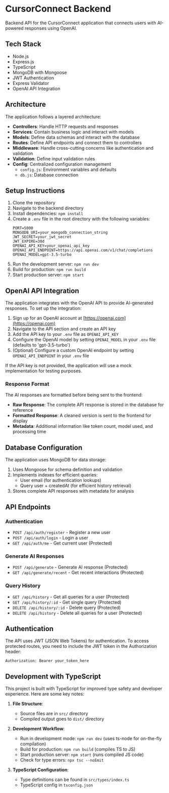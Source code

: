 # CursorConnect Backend

Backend API for the CursorConnect application that connects users with AI-powered responses using OpenAI.

## Tech Stack

- Node.js
- Express.js
- TypeScript
- MongoDB with Mongoose
- JWT Authentication
- Express Validator
- OpenAI API Integration

## Architecture

The application follows a layered architecture:

- **Controllers**: Handle HTTP requests and responses
- **Services**: Contain business logic and interact with models
- **Models**: Define data schemas and interact with the database
- **Routes**: Define API endpoints and connect them to controllers
- **Middleware**: Handle cross-cutting concerns like authentication and validation
- **Validation**: Define input validation rules
- **Config**: Centralized configuration management
  - `config.js`: Environment variables and defaults
  - `db.js`: Database connection

## Setup Instructions

1. Clone the repository
2. Navigate to the backend directory
3. Install dependencies: `npm install`
4. Create a `.env` file in the root directory with the following variables:
   ```
   PORT=5000
   MONGODB_URI=your_mongodb_connection_string
   JWT_SECRET=your_jwt_secret
   JWT_EXPIRE=30d
   OPENAI_API_KEY=your_openai_api_key
   OPENAI_API_ENDPOINT=https://api.openai.com/v1/chat/completions
   OPENAI_MODEL=gpt-3.5-turbo
   ```
5. Run the development server: `npm run dev`
6. Build for production: `npm run build`
7. Start production server: `npm start`

## OpenAI API Integration

The application integrates with the OpenAI API to provide AI-generated responses. To set up the integration:

1. Sign up for an OpenAI account at [https://openai.com](https://openai.com)
2. Navigate to the API section and create an API key
3. Add the API key to your `.env` file as `OPENAI_API_KEY`
4. Configure the OpenAI model by setting `OPENAI_MODEL` in your `.env` file (defaults to 'gpt-3.5-turbo')
5. (Optional) Configure a custom OpenAI endpoint by setting `OPENAI_API_ENDPOINT` in your `.env` file

If the API key is not provided, the application will use a mock implementation for testing purposes.

### Response Format

The AI responses are formatted before being sent to the frontend:

- **Raw Response**: The complete API response is stored in the database for reference
- **Formatted Response**: A cleaned version is sent to the frontend for display
- **Metadata**: Additional information like token count, model used, and processing time

## Database Configuration

The application uses MongoDB for data storage:

1. Uses Mongoose for schema definition and validation
2. Implements indexes for efficient queries:
   - User email (for authentication lookups)
   - Query user + createdAt (for efficient history retrieval)
3. Stores complete API responses with metadata for analysis

## API Endpoints

### Authentication

- `POST /api/auth/register` - Register a new user
- `POST /api/auth/login` - Login a user
- `GET /api/auth/me` - Get current user (Protected)

### Generate AI Responses

- `POST /api/generate` - Generate AI response (Protected)
- `GET /api/generate/recent` - Get recent interactions (Protected)

### Query History

- `GET /api/history` - Get all queries for a user (Protected)
- `GET /api/history/:id` - Get single query (Protected)
- `DELETE /api/history/:id` - Delete query (Protected)
- `DELETE /api/history` - Delete all queries for a user (Protected)

## Authentication

The API uses JWT (JSON Web Tokens) for authentication. To access protected routes, you need to include the JWT token in the Authorization header:

```
Authorization: Bearer your_token_here
```

## Development with TypeScript

This project is built with TypeScript for improved type safety and developer experience. Here are some key notes:

1. **File Structure**:
   - Source files are in `src/` directory
   - Compiled output goes to `dist/` directory

2. **Development Workflow**:
   - Run in development mode: `npm run dev` (uses ts-node for on-the-fly compilation)
   - Build for production: `npm run build` (compiles TS to JS)
   - Start production server: `npm start` (runs compiled JS code)
   - Check for type errors: `npx tsc --noEmit`

3. **TypeScript Configuration**:
   - Type definitions can be found in `src/types/index.ts`
   - TypeScript config in `tsconfig.json` 